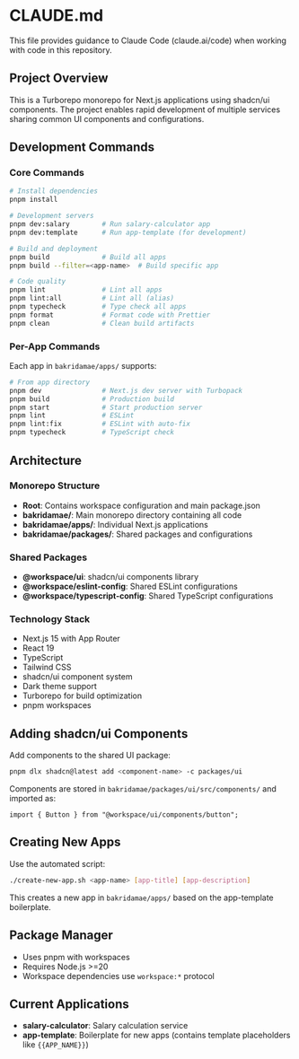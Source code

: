 # CLAUDE.md

This file provides guidance to Claude Code (claude.ai/code) when working with code in this repository.

## Project Overview

This is a Turborepo monorepo for Next.js applications using shadcn/ui components. The project enables rapid development of multiple services sharing common UI components and configurations.

## Development Commands

### Core Commands
```bash
# Install dependencies
pnpm install

# Development servers
pnpm dev:salary        # Run salary-calculator app
pnpm dev:template      # Run app-template (for development)

# Build and deployment
pnpm build             # Build all apps
pnpm build --filter=<app-name>  # Build specific app

# Code quality
pnpm lint              # Lint all apps
pnpm lint:all          # Lint all (alias)
pnpm typecheck         # Type check all apps
pnpm format            # Format code with Prettier
pnpm clean             # Clean build artifacts
```

### Per-App Commands
Each app in `bakridamae/apps/` supports:
```bash
# From app directory
pnpm dev               # Next.js dev server with Turbopack
pnpm build             # Production build
pnpm start             # Start production server
pnpm lint              # ESLint
pnpm lint:fix          # ESLint with auto-fix
pnpm typecheck         # TypeScript check
```

## Architecture

### Monorepo Structure
- **Root**: Contains workspace configuration and main package.json
- **bakridamae/**: Main monorepo directory containing all code
- **bakridamae/apps/**: Individual Next.js applications
- **bakridamae/packages/**: Shared packages and configurations

### Shared Packages
- **@workspace/ui**: shadcn/ui components library
- **@workspace/eslint-config**: Shared ESLint configurations
- **@workspace/typescript-config**: Shared TypeScript configurations

### Technology Stack
- Next.js 15 with App Router
- React 19
- TypeScript
- Tailwind CSS
- shadcn/ui component system
- Dark theme support
- Turborepo for build optimization
- pnpm workspaces

## Adding shadcn/ui Components

Add components to the shared UI package:
```bash
pnpm dlx shadcn@latest add <component-name> -c packages/ui
```

Components are stored in `bakridamae/packages/ui/src/components/` and imported as:
```tsx
import { Button } from "@workspace/ui/components/button";
```

## Creating New Apps

Use the automated script:
```bash
./create-new-app.sh <app-name> [app-title] [app-description]
```

This creates a new app in `bakridamae/apps/` based on the app-template boilerplate.

## Package Manager

- Uses pnpm with workspaces
- Requires Node.js >=20
- Workspace dependencies use `workspace:*` protocol

## Current Applications

- **salary-calculator**: Salary calculation service
- **app-template**: Boilerplate for new apps (contains template placeholders like `{{APP_NAME}}`)